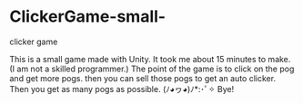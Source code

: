 # ClickerGame-small-
clicker game

This is a small game made with Unity. It took me about 15 minutes to make. (I am not a skilled programmer.)
The point of the game is to click on the pog and get more pogs. then you can sell those pogs to get an auto clicker.
Then you get as many pogs as possible.
(ﾉ◕ヮ◕)ﾉ*:･ﾟ✧
Bye!
